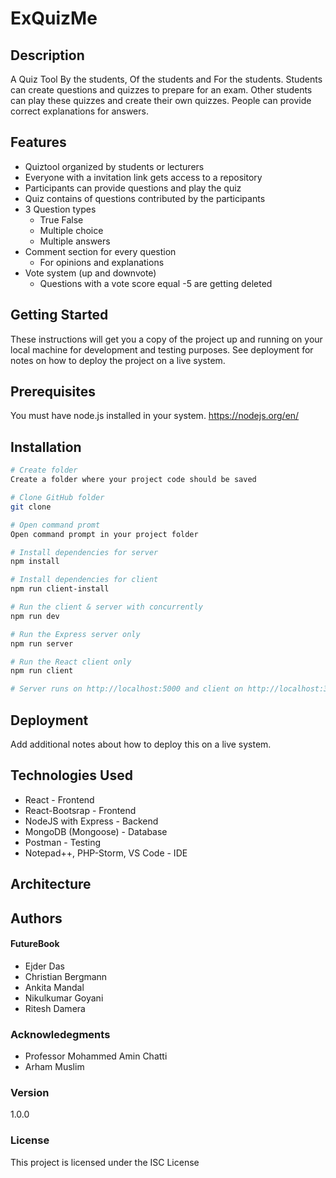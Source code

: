 # ExQuizMe

## Description
A Quiz Tool By the students, Of the students and For the students. Students can create questions and quizzes to prepare for an exam. Other students can play these quizzes and create their own quizzes. People can provide correct explanations for answers.

## Features
- Quiztool organized by students or lecturers 
- Everyone with a invitation link gets access to a repository
- Participants can provide questions and play the quiz
- Quiz contains of questions contributed by the participants
- 3 Question types
    - True False 
    - Multiple choice
    - Multiple answers
- Comment section for every question
    - For opinions and explanations
- Vote system (up and downvote)
    - Questions with a vote score equal -5 are getting deleted

## Getting Started
These instructions will get you a copy of the project up and running on your local machine for development and testing purposes. See deployment for notes on how to deploy the project on a live system.

## Prerequisites
You must have node.js installed in your system. 
https://nodejs.org/en/

## Installation
``` bash
# Create folder 
Create a folder where your project code should be saved 

# Clone GitHub folder
git clone

# Open command promt
Open command prompt in your project folder

# Install dependencies for server
npm install

# Install dependencies for client
npm run client-install

# Run the client & server with concurrently
npm run dev

# Run the Express server only
npm run server

# Run the React client only
npm run client

# Server runs on http://localhost:5000 and client on http://localhost:3000
```

## Deployment
Add additional notes about how to deploy this on a live system.

## Technologies Used
- React - Frontend
- React-Bootsrap - Frontend
- NodeJS with Express - Backend
- MongoDB (Mongoose) - Database
- Postman - Testing
- Notepad++, PHP-Storm, VS Code - IDE

## Architecture

## Authors
#### FutureBook
- Ejder Das
- Christian Bergmann
- Ankita Mandal
- Nikulkumar Goyani
- Ritesh Damera 

### Acknowledegments
- Professor Mohammed Amin Chatti
- Arham Muslim

### Version
1.0.0

### License

This project is licensed under the ISC License

